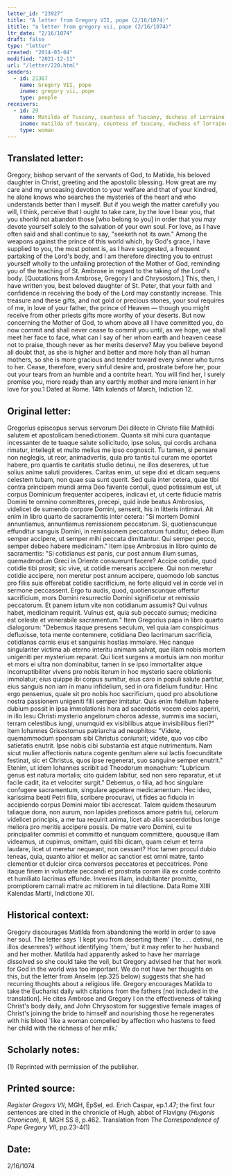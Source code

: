 ```yaml
---
letter_id: "23927"
title: "A letter from Gregory VII, pope (2/16/1074)"
ititle: "a letter from gregory vii, pope (2/16/1074)"
ltr_date: "2/16/1074"
draft: false
type: "letter"
created: "2014-03-04"
modified: "2021-12-11"
url: "/letter/220.html"
senders:
  - id: 21367
    name: Gregory VII, pope
    iname: gregory vii, pope
    type: people
receivers:
  - id: 29
    name: Matilda of Tuscany, countess of Tuscany, duchess of Lorraine
    iname: matilda of tuscany, countess of tuscany, duchess of lorraine
    type: woman
---
```

<h2> Translated letter:</h2>Gregory, bishop servant of the servants of God, to Matilda, his beloved daughter in Christ, greeting and the apostolic blessing.
How great are my care and my unceasing devotion to your welfare and that of your kindred, he alone knows who searches the mysteries of the heart and who understands better than I myself.  But if you weigh the matter carefully you will, I think, perceive that I ought to take care, by the love I bear you, that you shonld not abandon those [who belong to you] in order that you may devote yourself solely to the salvation of your own soul.  For love, as I have often said and shall continue to say, "seeketh not its own."  Among the weapons against the prince of this world which, by God's grace, I have supplied to you, the most potent is, as I have suggested, a frequent partaking of the Lord's body, and I am therefore directing you to entrust yourself wholly to the unfailing protection of the Mother of God, reminding you of the teaching of St. Ambrose in regard to the taking of the Lord's body. [Quotations from Ambrose, Gregory I and Chrysostom.]
This, then, I have written you, best beloved daughter of St. Peter, that your faith and confidence in receiving the body of the Lord may constantly increase. This treasure and these gifts, and not gold or precious stones, your soul requires of me, in love of your father, the prince of Heaven — though you might receive from other priests gifts more worthy of your deserts.  But now concerning the Mother of God, to whom above all I have committed you, do now commit and shall never cease to commit you until, as we hope, we shall meet her face to face, what can I say of her whom earth and heaven cease not to praise, though never as her merits deserve?  May you believe beyond all doubt that, as she is higher and better and more holy than all human mothers, so she is more gracious and tender toward every sinner who turns to her.  Cease, therefore, every sinful desire and, prostrate before her, pour out your tears from an humble and a contrite heart.  You will find her, I surely promise you, more ready than any earthly mother and more lenient in her love for you.1
Dated at Rome. 14th kalends of March, Indiction 12.<h2 class="mt-4"> Original letter:</h2>Gregorius episcopus servus servorum Dei dilecte in Christo filie Mathildi salutem et apostolicam benedictionem.
Quanta sit mihi cura quantaque incessanter de te tuaque salute sollicitudo, ipse solus, qui cordis archana rimatur, intellegit et multo melius me ipso cognoscit.  Tu tamen, si pensare non neglegis, ut reor, animadvertis, quia pro tantis tui curam me oportet habere, pro quantis te caritatis studio detinui, ne illos desereres, ut tue solius anime saluti provideres.  Caritas enim, ut sepe dixi et dicam sequens celestem tubam, non quae sua sunt querit.  Sed quia inter cetera, quae tibi contra principem mundi arma Deo favente contuli, quod potissimum est, ut corpus Dominicum frequenter acciperes, indicavi et, ut certe fiducie matris Domini te omnino committeres, precepi, quid inde beatus Ambrosius, videlicet de sumendo corpore Domini, senserit, his in litteris intimavi.  Ait enim in libro quarto de sacramentis inter cetera:  "Si mortem Domini annuntiamus, annuntiamus remissionem peccatorum.  Si, quotienscunque effunditur sanguis Domini, in remissionem peccatorum funditur, debeo illum semper accipere, ut semper mihi peccata dimittantur.  Qui semper pecco, semper debeo habere medicinam."  Item ipse Ambrosius in libro quinto de sacramentis:  "Si cotidianus est panis, cur post annum illum sumas, quemadmodum Greci in Oriente consuerunt facere?  Accipe cotidie, quod cotidie tibi prosit; sic vive, ut cotidie merearis accipere.  Qui non meretur cotidie accipere, non meretur post annum accipere, quomodo Iob sanctus pro filiis suis offerebat cotidie sacrificium, ne forte aliquid vel in corde vel in sermone peccassent.  Ergo tu audis, quod, quotienscunque offertur sacrificium, mors Domini resurrectio Domini significetur et remissio peccatorum.  Et panem istum vite non cotidianum assumis?
Qui vulnus habet, medicinam requirit.  Vulnus est, quia sub peccato sumus; medicina est celeste et venerabile sacramentum."  Item Gregorius papa in libro quarto dialogorum:  "Debemus itaque presens seculum, vel quia iam conspicimus defluxisse, tota mente contemnere, cotidiana Deo lacrimarum sacrificia, cotidianas carnis eius et sanguinis hostias immolare.  Hec nanque singulariter victima ab eterno interitu animam salvat, que illam nobis mortem unigeniti per mysterium reparat.  Qui licet surgens a mortuis iam non moritur et mors ei ultra non dominabitur, tamen in se ipso immortaliter atque incorruptibiliter vivens pro nobis iterum in hoc mysterio sacre oblationis immolatur; eius quippe ibi corpus sumitur, eius caro in populi salute partitur, eius sanguis non iam in manu infidelium, sed in ora fidelium funditur.  Hinc ergo pensemus, quale sit pro nobis hoc sacrificium, quod pro absolutione nostra passionem unigeniti filii semper imitatur.  Quis enim fidelium habere dubium possit in ipsa immolationis hora ad sacerdotis vocem celos aperiri, in illo Iesu Christi mysterio angelorum choros adesse, summis ima sociari, terram celestibus iungi, unumquid ex visibilibus atque invisibilibus fieri?"  Item Iohannes Grisostomus patriarcha ad neophitos:  "Videte, quemammodum sponsam sibi Christus coniunxit; videte, quo vos cibo satietatis enutrit.  Ipse nobis cibi substantia est atque nutrimentum.  Nam sicut mulier affectionis natura cogente genitum alere sui lactis foecunditate festinat, sic et Christus, quos ipse regenerat, suo sanguine semper enutrit."  Etenim, ut idem Iohannes scribit ad Theodorum monachum:  "Lubricum genus est natura mortalis; cito quidem
labitur, sed non sero reparatur, et ut facile cadit, ita et velociter surgit."  Debemus, o filia, ad hoc singulare confugere sacramentum, singulare appetere medicamentum.  Hec ideo, karissima beati Petri filia, scribere procuravi, ut fides ac fiducia in accipiendo corpus Domini maior tibi accrescat.  Talem quidem thesaurum taliaque dona, non aurum, non lapides pretiosos amore patris tui, celorum videlicet principis, a me tua requirit anima, licet ab aliis sacerdotibus longe meliora pro meritis accipere possis.  De matre vero Domini, cui te principaliter commisi et committo et nunquam committere, quousque illam videamus, ut cupimus, omittam, quid tibi dicam, quam celum et terra laudare, licet ut meretur nequeant, non cessant?  Hoc tamen procul dubio teneas, quia, quanto altior et melior ac sanctior est omni matre, tanto clementior et dulcior circa conversos peccatores et peccatrices.  Pone itaque finem in voluntate peccandi et prostrata coram illa ex corde contrito et humiliato lacrimas effunde.  Invenies illam, indubitanter promitto, promptiorem carnali matre ac mitiorem in tui dilectione.
Data Rome XIIII Kalendas Martii, Indictione XII.
<h2 class="mt-4"> Historical context:</h2>Gregory discourages Matilda from abandoning the world in order to save her soul.  The letter says `I kept you from deserting them' (`te . . . detinui, ne illos desereres') without identifying `them,' but it may refer to her husband and her mother.  Matilda had apparently asked to have her marriage dissolved so she could take the veil, but Gregory advised her that her work for God in the world was too important.  We do not have her thoughts on this, but the letter from Anselm (ep.325 below) suggests that she had recurring thoughts about a religious life.  Gregory encourages Matilda to take the Eucharist daily with citations from the fathers [not included in the translation].  He cites Ambrose and Gregory I on the effectiveness of taking Christ's body daily, and John Chrysostom for suggestive female images of Christ's joining the bride to himself and nourishing those he regenerates with his blood `like a woman compelled by affection who hastens to feed her child with the richness of her milk.'
<h2 class="mt-4"> Scholarly notes:</h2>(1)  Reprinted with permission of the publisher.
<h2 class="mt-4"> Printed source:</h2><p><em>Register Gregors VII</em>, MGH, EpSel, ed. Erich Caspar, ep.1.47; the first four sentences are cited in the chronicle of Hugh, abbot of Flavigny (<em>Hugonis Chronicon</em>), II, MGH SS 8, p.462. Translation from <em>The Correspondence of Pope Gregory VII</em>, pp.23-4(1)</p><h2 class="mt-4"> Date:</h2>2/16/1074